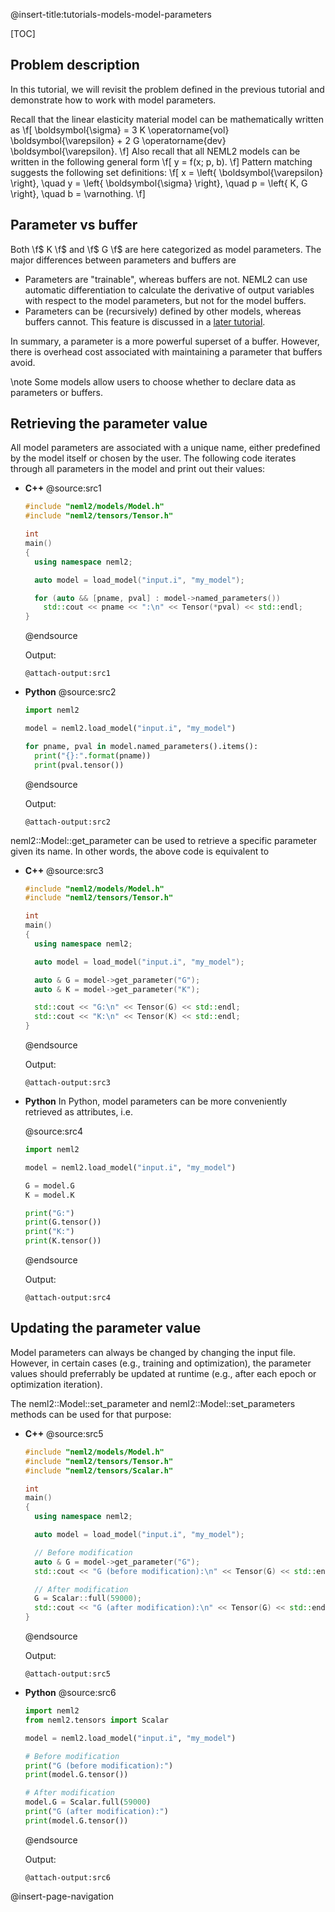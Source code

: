 @insert-title:tutorials-models-model-parameters

[TOC]

## Problem description

In this tutorial, we will revisit the problem defined in the previous tutorial and demonstrate how to work with model parameters.

Recall that the linear elasticity material model can be mathematically written as
\f[
  \boldsymbol{\sigma} = 3 K \operatorname{vol} \boldsymbol{\varepsilon} + 2 G \operatorname{dev} \boldsymbol{\varepsilon}.
\f]
Also recall that all NEML2 models can be written in the following general form
\f[
  y = f(x; p, b).
\f]
Pattern matching suggests the following set definitions:
\f[
  x = \left\{ \boldsymbol{\varepsilon} \right\}, \quad y = \left\{ \boldsymbol{\sigma} \right\}, \quad p = \left\{ K, G \right\}, \quad b = \varnothing.
\f]

## Parameter vs buffer

Both \f$ K \f$ and \f$ G \f$ are here categorized as model parameters. The major differences between parameters and buffers are
- Parameters are "trainable", whereas buffers are not. NEML2 can use automatic differentiation to calculate the derivative of output variables with respect to the model parameters, but not for the model buffers.
- Parameters can be (recursively) defined by other models, whereas buffers cannot. This feature is discussed in a [later tutorial](#tutorials-models-model-parameters-revisited).

In summary, a parameter is a more powerful superset of a buffer.  However, there is overhead cost associated with maintaining a parameter that buffers avoid.

\note
Some models allow users to choose whether to declare data as parameters or buffers.

## Retrieving the parameter value

All model parameters are associated with a unique name, either predefined by the model itself or chosen by the user. The following code iterates through all parameters in the model and print out their values:

<div class="tabbed">

- <b class="tab-title">C++</b>
  @source:src1
  ```cpp
  #include "neml2/models/Model.h"
  #include "neml2/tensors/Tensor.h"

  int
  main()
  {
    using namespace neml2;

    auto model = load_model("input.i", "my_model");

    for (auto && [pname, pval] : model->named_parameters())
      std::cout << pname << ":\n" << Tensor(*pval) << std::endl;
  }
  ```
  @endsource

  Output:
  ```
  @attach-output:src1
  ```
- <b class="tab-title">Python</b>
  @source:src2
  ```python
  import neml2

  model = neml2.load_model("input.i", "my_model")

  for pname, pval in model.named_parameters().items():
    print("{}:".format(pname))
    print(pval.tensor())
  ```
  @endsource

  Output:
  ```
  @attach-output:src2
  ```

</div>

neml2::Model::get_parameter can be used to retrieve a specific parameter given its name. In other words, the above code is equivalent to

<div class="tabbed">

- <b class="tab-title">C++</b>
  @source:src3
  ```cpp
  #include "neml2/models/Model.h"
  #include "neml2/tensors/Tensor.h"

  int
  main()
  {
    using namespace neml2;

    auto model = load_model("input.i", "my_model");

    auto & G = model->get_parameter("G");
    auto & K = model->get_parameter("K");

    std::cout << "G:\n" << Tensor(G) << std::endl;
    std::cout << "K:\n" << Tensor(K) << std::endl;
  }
  ```
  @endsource

  Output:
  ```
  @attach-output:src3
  ```
- <b class="tab-title">Python</b>
  In Python, model parameters can be more conveniently retrieved as attributes, i.e.

  @source:src4
  ```python
  import neml2

  model = neml2.load_model("input.i", "my_model")

  G = model.G
  K = model.K

  print("G:")
  print(G.tensor())
  print("K:")
  print(K.tensor())
  ```
  @endsource

  Output:
  ```
  @attach-output:src4
  ```

</div>

## Updating the parameter value

Model parameters can always be changed by changing the input file. However, in certain cases (e.g., training and optimization), the parameter values should preferrably be updated at runtime (e.g., after each epoch or optimization iteration).

The neml2::Model::set_parameter and neml2::Model::set_parameters methods can be used for that purpose:


<div class="tabbed">

- <b class="tab-title">C++</b>
  @source:src5
  ```cpp
  #include "neml2/models/Model.h"
  #include "neml2/tensors/Tensor.h"
  #include "neml2/tensors/Scalar.h"

  int
  main()
  {
    using namespace neml2;

    auto model = load_model("input.i", "my_model");

    // Before modification
    auto & G = model->get_parameter("G");
    std::cout << "G (before modification):\n" << Tensor(G) << std::endl;

    // After modification
    G = Scalar::full(59000);
    std::cout << "G (after modification):\n" << Tensor(G) << std::endl;
  }
  ```
  @endsource

  Output:
  ```
  @attach-output:src5
  ```
- <b class="tab-title">Python</b>
  @source:src6
  ```python
  import neml2
  from neml2.tensors import Scalar

  model = neml2.load_model("input.i", "my_model")

  # Before modification
  print("G (before modification):")
  print(model.G.tensor())

  # After modification
  model.G = Scalar.full(59000)
  print("G (after modification):")
  print(model.G.tensor())
  ```
  @endsource

  Output:
  ```
  @attach-output:src6
  ```

</div>

@insert-page-navigation
